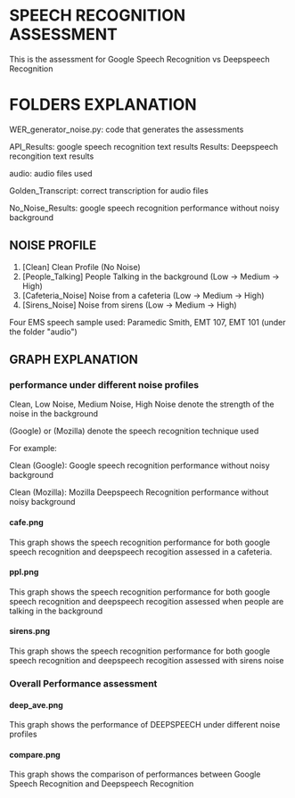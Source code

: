 # SPEECH RECOGNITION ASSESSMENT

This is the assessment for Google Speech Recognition vs Deepspeech Recognition

# FOLDERS EXPLANATION

WER_generator_noise.py: code that generates the assessments

API_Results: google speech recognition text results
Results:  Deepspeech recongition text results

audio: audio files used

Golden_Transcript: correct transcription for audio files

No_Noise_Results: google speech recognition performance without noisy background

## NOISE PROFILE

1. [Clean] Clean Profile (No Noise)
2. [People_Talking] People Talking in the background (Low -> Medium -> High)
3. [Cafeteria_Noise] Noise from a cafeteria (Low -> Medium -> High)
4. [Sirens_Noise] Noise from sirens (Low -> Medium -> High)

Four EMS speech sample used: Paramedic Smith, EMT 107, EMT 101 (under the folder "audio")

## GRAPH EXPLANATION

### performance under different noise profiles

Clean, Low Noise, Medium Noise, High Noise denote the strength of the noise in the background

(Google) or (Mozilla) denote the speech recognition technique used

For example:

Clean (Google): Google speech recognition performance without noisy background

Clean (Mozilla): Mozilla Deepspeech Recognition performance without noisy background

#### cafe.png

This graph shows the speech recognition performance for both google speech recognition and deepspeech recogition assessed in a cafeteria.

#### ppl.png

This graph shows the speech recognition performance for both google speech recognition and deepspeech recogition assessed when people are talking in the background

#### sirens.png

This graph shows the speech recognition performance for both google speech recognition and deepspeech recogition assessed with sirens noise

### Overall Performance assessment

#### deep_ave.png

This graph shows the performance of DEEPSPEECH under different noise profiles

#### compare.png

This graph shows the comparison of performances between Google Speech Recognition and Deepspeech Recognition

